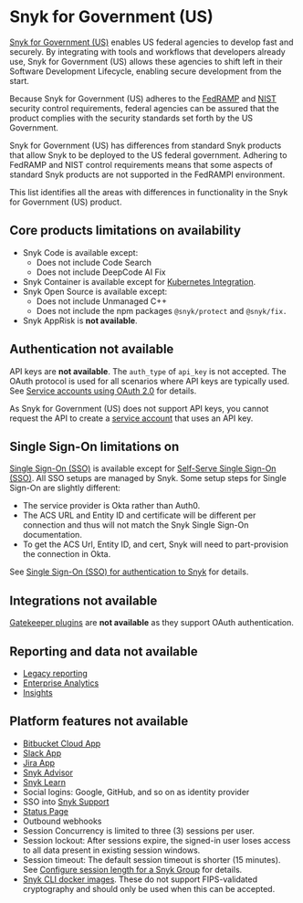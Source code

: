 # Snyk for Government (US)

[Snyk for Government (US)](https://snyk.io/government-security-solution/) enables US federal agencies to develop fast and securely. By integrating with tools and workflows that developers already use, Snyk for Government (US) allows these agencies to shift left in their Software Development Lifecycle, enabling secure development from the start.&#x20;

Because Snyk for Government (US) adheres to the [FedRAMP](https://www.fedramp.gov/) and [NIST](https://www.nist.gov/) security control requirements, federal agencies can be assured that the product complies with the security standards set forth by the US Government.

Snyk for Government (US) has differences from standard Snyk products that allow Snyk to be deployed to the US federal government. Adhering to FedRAMP and NIST control requirements means that some aspects of standard Snyk products are not supported in the FedRAMPl environment.

This list identifies all the areas with differences in functionality in the Snyk for Government (US) product.&#x20;

## Core products limitations on availability

* Snyk Code is available except:
  * Does not include Code Search
  * Does not include DeepCode AI Fix
* Snyk Container is available except for [Kubernetes Integration](https://docs.snyk.io/scan-applications/snyk-container/kubernetes-integration/kubernetes-integration-overview).
* Snyk Open Source is available except:
  * Does not include Unmanaged C++
  * Does not include the npm packages `@snyk/protect` and `@snyk/fix.`
* Snyk AppRisk is **not available**.

## Authentication not available

API keys are **not available**. The `auth_type` of `api_key` is not accepted. The OAuth protocol is used for all scenarios where API keys are typically used. See [Service accounts using OAuth 2.0](../enterprise-configuration/service-accounts/service-accounts-using-oauth-2.0.md) for details.

As Snyk for Government (US) does not support API keys, you cannot request the API to create a [service account](../enterprise-configuration/service-accounts/) that uses an API key.

## Single Sign-On limitations on&#x20;

[Single Sign-On (SSO)](../enterprise-configuration/single-sign-on-sso-for-authentication-to-snyk/) is available except for [Self-Serve Single Sign-On (SSO)](../enterprise-configuration/single-sign-on-sso-for-authentication-to-snyk/configure-self-serve-single-sign-on-sso/). All SSO setups are managed by Snyk. Some setup steps for Single Sign-On are slightly different:

* The service provider is Okta rather than Auth0.
* The ACS URL and Entity ID and certificate will be different per connection and thus will not match the Snyk Single Sign-On documentation.
* To get the ACS Url, Entity ID, and cert, Snyk will need to part-provision the connection in Okta.

See [Single Sign-On (SSO) for authentication to Snyk](../enterprise-configuration/single-sign-on-sso-for-authentication-to-snyk/) for details.

## Integrations not available

[Gatekeeper plugins](../integrate-with-snyk/gatekeeper-plugins/) are **not available** as they support OAuth authentication.

## Reporting and data not available

* [Legacy reporting](../manage-issues/reporting/legacy-reports/)
* [Enterprise Analytics](../manage-risk/enterprise-analytics/enterprise-analytics.md)
* [Insights](../manage-risk/prioritize-issues-for-fixing/using-the-issues-ui-with-snyk-apprisk/)

## Platform features not available

* [Bitbucket Cloud App](../snyk-scm-ide-and-ci-cd-integrations/git-repositories-scms-integrations-with-snyk/snyk-bitbucket-cloud-app-integration.md)
* [Slack App](../integrate-with-snyk/jira-and-slack-integrations/slack-app.md)
* [Jira App](../integrate-with-snyk/jira-and-slack-integrations/snyk-security-in-jira-cloud-integration.md)
* [Snyk Advisor](https://snyk.io/advisor/)
* [Snyk Learn](https://learn.snyk.io/?)
* Social logins: Google, GitHub, and so on as identity provider
* SSO into [Snyk Support](https://support.snyk.io/hc/en-us)
* [Status Page](https://status.snyk.io)
* Outbound webhooks
* Session Concurrency is limited to three (3) sessions per user.
* Session lockout: After sessions expire, the signed-in user loses access to all data present in existing session windows.
* Session timeout: The default session timeout is shorter (15 minutes). See [Configure session length for a Snyk Group](../snyk-admin/groups-and-organizations/groups/configure-session-length-for-a-snyk-group.md) for details.&#x20;
* [Snyk CLI docker images](../snyk-cli/install-or-update-the-snyk-cli/#snyk-cli-in-a-docker-image). These do not support FIPS-validated cryptography and should only be used when this can be accepted.
